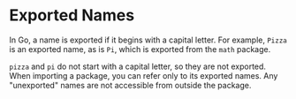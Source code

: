 # Exported Names

In Go, a name is exported if it begins with a capital letter. For example, 
`Pizza` is an exported name, as is `Pi`, which is exported from the `math`
package. 

`pizza` and `pi` do not start with a capital letter, so they are not exported.
When importing a package, you can refer only to its exported names. Any
"unexported" names are not accessible from outside the package.
